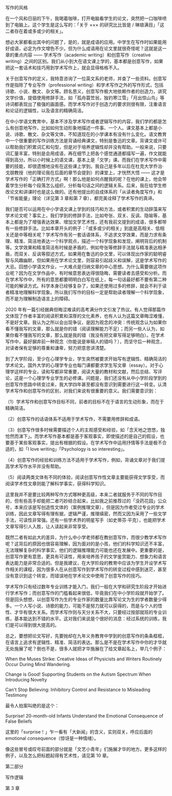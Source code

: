 写作的风格

在一个风和日丽的下午，我喝着咖啡，打开电脑看学生的论文，突然把一口咖啡喷到了电脑上。这个学生是这么写的：「关于 ××× 的研究比比皆是 / 琳琅满目」「这二者存在着或多或少的相关」。

想必大家都看出其中的问题了，是的，就是成语的应用。中学生在写作时如果能用好成语，必定为作文增色不少。但为什么成语用在论文里就很奇怪呢？这就是这一章的重点内容 —— 学术写作（academic writing）和创意写作（creative writing）之间的区别。我们从小到大在语文课上学的，基本都是创意写作，如果把这一套话术和技巧用到学术写作上，就会显得格格不入。

关于创意写作的定义，我特意咨询了一位英文系的老师，并查了一些资料。创意写作是指除了专业写作（professional writing）和学术写作之外的写作形式，包括诗歌、小说、散文、杂文等。顾名思义，创意写作极大地依赖作者的创造力，讲究文学价值，提倡使用修辞手法，如「孤舟蓑笠翁，独钓寒江雪」「月出惊山鸟」等诗词都表现出了极强的画面感。而学术写作对于创造力的要求则很有限，注重语言和论证的逻辑性，以及语言的精确简洁。

在中小学语文教育中，基本不涉及学术写作或者逻辑写作的内容，我们学的都是怎么有创意地写作，比如如何生动形象地描述一件事、一个人。课文基本上都是小说、诗歌、散文、杂文等文体，不知道现在的小学课本有没有什么变化。语文教育中一个很重要的写作训练方法是背诵经典课文，特别是鲁迅的文章。背课文或许可以帮助我们积累词汇和句型，但是对于培养逻辑性却并没有帮助。一般来说，只要词汇量丰富，特别是会用成语，再在细节上把各个感觉通道都描写一遍，作文就能得到高分。所以小时候上的语文课，基本上是「文学」课。而我们在学术写作中需要的技能，却很遗憾地没有在这些课上学到。我自己是多年以后在杜克大学乔治·戈朋教授（他的理论我在后面的章节会提到）的课堂上，才恍然大悟 —— 这才是学术写作的「正确打开方式」啊！那么他是如何点醒我的呢？在他的课上，他会带着学生分析每个段落怎么组织，分析每句话之间的逻辑关系。后来，我在给学生修改论文和讲课时也是这么做的。还有他提出的自成体系的「从读者角度写作」和「节省能量」理论（详见第 3 章和第 7 章），都完美诠释了学术写作的真谛。

我们是否可以运用在中小学语文课上学到的技巧和方法，或者积累的生动辞藻来写学术论文呢？事实上，我们学到的修辞手法，比如夸张、双关、反讽、隐喻等，基本上都是为了增强表达效果、增加文学艺术性，还有我前文提到的成语，很多都带有一些修辞手法。比如本章开头的例子：「或多或少的相关」到底是高相关、低相关还是中等相关呢？学术写作有另一套话语体系，不追求文学效果，而是力求有条理、精准、简洁地表达一个科学观点，描述一个科学现象和发现，阐明背后的机制等。文学效果和精准简洁有时候是矛盾的，例如夸张等修辞手法就与精准表达相矛盾，而双关、反讽等叙述方式，如果用在鲁迅的杂文里，可以体现出作家的聪明睿智与风趣幽默，但如果用在学术论文里，则容易引起歧义和误解，这是学术写作的大忌。回想小学语文作业，一大难点是归纳文章的中心思想。为什么需要做这项作业呢？因为在文学作品中，有时候意思表达得很隐晦，需要读者去感受和分析。而在学术写作中，所有的意思都要明明白白写在纸上，每一句话最好都不要有第二种可能的解读方式。科学本身已经够复杂了，如果还使用过多的修辞，就会不利于读者精准地理解科学现象。所以我们写作的目标一定是帮助读者理解一个科学现象，而不是为理解制造语言上的障碍。

2020 年有一篇引经据典但晦涩难读的高考满分作文引发了热议。有人觉得那篇作文体现了作者丰富的阅读积累和深厚的文化素养，也有人认为这篇文章晦涩难懂，不是好文章。我认为之所以会出现争议，是因为观念的冲突：传统观念认为如果你看不懂我写的文章，那么就是你的错（阅读理解能力不足）；而另一些人认为，如果你看不懂我写的文章，那么就是我的错（我没有把文章写得足够明白）。在学术写作中，最好摒弃前一种观念（你能说是审稿人的错吗？），而坚守后一种观念，对读者保有足够的尊重和谦卑，努力把意思讲清楚。

到了大学阶段，至少在心理学专业，学生突然被要求开始写有逻辑性、精确简洁的学术论文。国外大学的心理学专业也每门课都要求学生写文章（essay）。对于心理学这样的专业，读和写都非常重要，阅读大量的教材和文献，然后总结、写评论，这是一个心理学专业学生的必修课。问题是，我们还没有从中小学阶段学到的创意写作思路中转变过来，我大学四年甚至都没有意识到需要进行这一转变。认清学术写作和创意写作的区别，对我们来说有很重要的意义。我们需要意识到：

（1）学术写作和创意写作目标不同，前者的目标不在于语言的生动形象，而在于精确简洁。

（2）创意写作的话语体系不适用于学术写作，不需要用修辞和成语。

（3）创意写作很多时候需要描述个人的主观感受和经验，如「念天地之悠悠，独怆然而涕下」。而学术写作基本都是基于客观事实，即使描述的是自己的假设，也要基于某些客观事实，提出有根据的假设。在学术写作中运用抒情等手法是极不合适的，如「I love writing」「Psychology is so interesting」。

（4）创意写作的经验和训练方法不适用于学术写作，例如，背诵文章对于我们提高学术写作水平并没有帮助。

（5）阅读两类文体有不同的体验，阅读创意写作性文章主要能获得文学享受，而阅读学术性文章则能了解科学事实，获得科学知识。

这里我并不是要比较两种写作方式哪种更高级，本来二者就服务于不同的写作目的，但有些高手却能把二者巧妙结合起来，比如我之前推荐过的「没药花园」公众号，本来应该是写创造性文体的（案例推理文章），但是因为作者受过专业的学术训练，因此文章写得有理有据，逻辑严谨，推理缜密，然而又因为采用了一些文学手法，可读性非常强。还有一些学术界的明星写手（如史蒂芬·平克），也能把学术文章写得引人入胜，让人读起来非常享受。

既然二者有如此大的差异，为什么中小学老师都在教创意写作，而很少教学术写作呢？这背后的原因也很容易理解，因为面对的是小孩，他们的科学知识还不丰富，无法理解复杂的科学事实，他们的逻辑推理能力可能也还在发展中。更重要的是，创意写作更有意思，更具有可读性，用来培养孩子的文学鉴赏能力、想象力和语言表达能力是非常合适的。但是我建议，在大学阶段的教育中应该为学生开设学术写作相关的课程，因为很多人在从创意写作到学术写作的转变过程中感到迷茫，甚至没有意识到这个转变，而错误地在学术论文中使用了创意写作的技巧。

学术写作只有经过数年专业训练才能入门，我们一般在大学和研究生阶段才开始进行学术写作；而创意写作的门槛看起来很低，毕竟我们在中小学阶段就开始学了。但是回头想想，以创意写作为生的专业作家的数量比靠写论文为生的学者数量少得多。一个人写小说、诗歌的能力，可能不是努力就可以获得的，而是与个人的悟性、才华有很大关系。而学术写作则与天分关系不大，只要经过按部就班的专业训练，基本能达到不错的水平。这对我们来说是个很好的消息：经过系统的训练，我们是可以得到很大提高的。

总之，要想把论文写好，先要抛却在九年义务教育中学到的创意写作的条条框框，在语言上追求有逻辑性、精准、简洁的表达。那么是不是在学术写作中你的才华就无处施展了呢？倒也不是，很多人就把才华施展在了给文章起名上，举几个例子：

When the Muses Strike: Creative Ideas of Physicists and Writers Routinely Occur During Mind Wandering.

Change is Good! Supporting Students on the Autism Spectrum When Introducing Novelty

Can't Stop Believing: Inhibitory Control and Resistance to Misleading Testimony

最令人拍案叫绝的是这个：

Surprise! 20-month-old Infants Understand the Emotional Consequence of False Beliefs

这里的「surprise！」乍一看有「大新闻」的含义，实则双关，呼应后面的 emotional consequence（惊讶是一种情绪）。

像这些冒号或叹号前面的部分就是「文艺小青年」们施展才华的地方。更多这样的例子，以及怎么把标题起得有艺术性，请见第 10 章。

第二部分

写作逻辑

第 3 章

